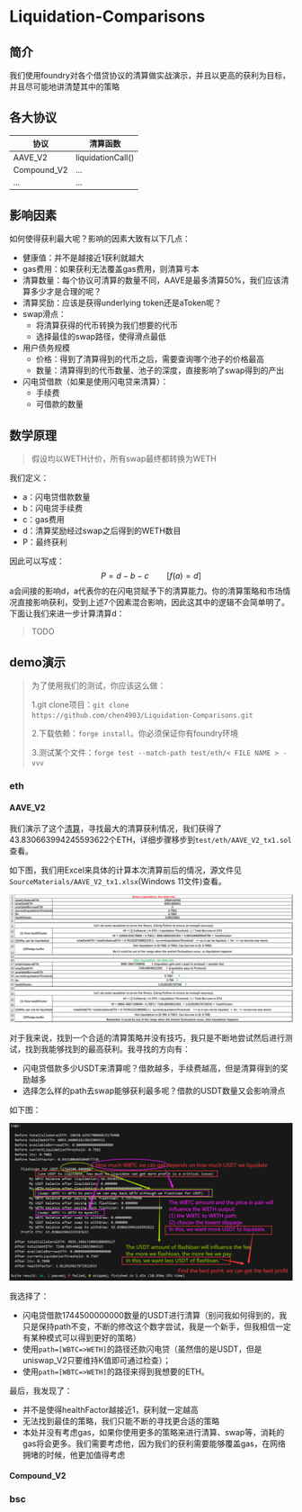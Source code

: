 # Liquidation-Comparisons 

## 简介

我们使用foundry对各个借贷协议的清算做实战演示，并且以更高的获利为目标，并且尽可能地讲清楚其中的策略

## 各大协议

| 协议        | 清算函数          |
| ----------- | ----------------- |
| AAVE_V2     | liquidationCall() |
| Compound_V2 | ...               |
| ...         | ...               |

## 影响因素

如何使得获利最大呢？影响的因素大致有以下几点：

- 健康值：并不是越接近1获利就越大
- gas费用：如果获利无法覆盖gas费用，则清算亏本
- 清算数量：每个协议可清算的数量不同，AAVE是最多清算50%，我们应该清算多少才是合理的呢？
- 清算奖励：应该是获得underlying token还是aToken呢？
- swap滑点：
  - 将清算获得的代币转换为我们想要的代币
  - 选择最佳的swap路径，使得滑点最低
- 用户债务规模
  - 价格：得到了清算得到的代币之后，需要查询哪个池子的价格最高
  - 数量：清算得到的代币数量、池子的深度，直接影响了swap得到的产出
- 闪电贷借款（如果是使用闪电贷来清算）：
  - 手续费
  - 可借款的数量

## 数学原理

> 假设均以WETH计价，所有swap最终都转换为WETH
>

我们定义：

- a：闪电贷借款数量
- b：闪电贷手续费
- c：gas费用
- d：清算奖励经过swap之后得到的WETH数目
- P：最终获利

因此可以写成：
$$
P = d - b -c \qquad [f(a) = d]
$$
a会间接的影响d，a代表你的在闪电贷赋予下的清算能力。你的清算策略和市场情况直接影响获利，受到上述7个因素混合影响，因此这其中的逻辑不会简单明了。下面让我们来进一步计算清算d：

>  TODO

## demo演示

> 为了使用我们的测试，你应该这么做：
>
> 1.git clone项目：`git clone https://github.com/chen4903/Liquidation-Comparisons.git`
>
> 2.下载依赖：`forge install`。你必须保证你有foundry环境
>
> 3.测试某个文件：`forge test --match-path test/eth/< FILE NAME > -vvv`

### eth

#### AAVE_V2

我们演示了这个[清算](https://etherscan.io/tx/0xac7df37a43fab1b130318bbb761861b8357650db2e2c6493b73d6da3d9581077)，寻找最大的清算获利情况，我们获得了43.830663994245593622个ETH，详细步骤移步到`test/eth/AAVE_V2_tx1.sol`查看。

如下图，我们用Excel来具体的计算本次清算前后的情况，源文件见`SourceMaterials/AAVE_V2_tx1.xlsx`(Windows 11文件)查看。

![image-20240402171510813](README_CN/image-20240402171510813.png)

对于我来说，找到一个合适的清算策略并没有技巧，我只是不断地尝试然后进行测试，找到我能够找到的最高获利。我寻找的方向有：

- 闪电贷借款多少USDT来清算呢？借款越多，手续费越高，但是清算得到的奖励越多
- 选择怎么样的path去swap能够获利最多呢？借款的USDT数量又会影响滑点

如下图：

![image-20240402171609984](README_CN/image-20240402171609984.png)

我选择了：

- 闪电贷借款1744500000000数量的USDT进行清算（别问我如何得到的，我只是保持path不变，不断的修改这个数字尝试，我是一个新手，但我相信一定有某种模式可以得到更好的策略）
- 使用`path=[WBTC=>WETH]`的路径还款闪电贷（虽然借的是USDT，但是uniswap_V2只要维持K值即可通过检查）；
- 使用`path=[WBTC=>WETH]`的路径来得到我想要的ETH。

最后，我发现了：

- 并不是使得healthFactor越接近1，获利就一定越高
- 无法找到最佳的策略，我们只能不断的寻找更合适的策略
- 本处并没有考虑gas，如果你使用更多的策略来进行清算、swap等，消耗的gas将会更多。我们需要考虑他，因为我们的获利需要能够覆盖gas，在网络拥堵的时候，他更加值得考虑

#### Compound_V2

### bsc





















